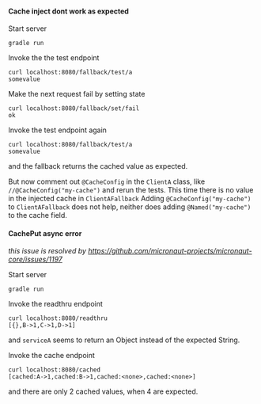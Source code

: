 #### Cache inject dont work as expected 

Start server
```
gradle run
```
Invoke the the test endpoint
```
curl localhost:8080/fallback/test/a
somevalue
```
Make the next request fail by setting state
```
curl localhost:8080/fallback/set/fail
ok
```
Invoke the test endpoint again

```
curl localhost:8080/fallback/test/a
somevalue
```
and the fallback returns the cached value as expected.

But now comment out `@CacheConfig` in the `ClientA` class, like `//@CacheConfig("my-cache")` and rerun the tests.
This time there is no value in the injected cache in `ClientAFallback`
Adding `@CacheConfig("my-cache")` to `ClientAFallback` does not help, neither does adding `@Named("my-cache")` to the cache field.


#### CachePut async error 
*this issue is resolved by https://github.com/micronaut-projects/micronaut-core/issues/1197*

Start server
```
gradle run
```
Invoke the readthru endpoint
```
curl localhost:8080/readthru
[{},B->1,C->1,D->1]
```
and `serviceA` seems to return an Object instead of the expected String.

Invoke the cache endpoint

```
curl localhost:8080/cached
[cached:A->1,cached:B->1,cached:<none>,cached:<none>]
```
and there are only 2 cached values, when 4 are expected.
